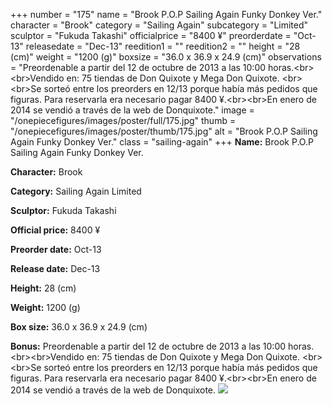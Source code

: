 +++
number = "175"
name = "Brook P.O.P Sailing Again Funky Donkey Ver."
character = "Brook"
category = "Sailing Again"
subcategory = "Limited"
sculptor = "Fukuda Takashi"
officialprice = "8400 ¥"
preorderdate = "Oct-13"
releasedate = "Dec-13"
reedition1 = ""
reedition2 = ""
height = "28 (cm)"
weight = "1200 (g)"
boxsize = "36.0 x 36.9 x 24.9 (cm)"
observations = "Preordenable a partir del 12 de octubre de 2013 a las 10:00 horas.&lt;br&gt;&lt;br&gt;Vendido en: 75 tiendas de Don Quixote y Mega Don Quixote. &lt;br&gt;&lt;br&gt;Se sorteó entre los preorders en 12/13 porque había más pedidos que figuras. Para reservarla era necesario pagar 8400 ¥.&lt;br&gt;&lt;br&gt;En enero de 2014 se vendió a través de la web de Donquixote."
image = "/onepiecefigures/images/poster/full/175.jpg"
thumb = "/onepiecefigures/images/poster/thumb/175.jpg"
alt = "Brook P.O.P Sailing Again Funky Donkey Ver."
class = "sailing-again"
+++
**Name:** Brook P.O.P Sailing Again Funky Donkey Ver.

**Character:** Brook

**Category:** Sailing Again  Limited 

**Sculptor:** Fukuda Takashi

**Official price:** 8400 ¥

**Preorder date:** Oct-13

**Release date:** Dec-13

**Height:** 28 (cm)

**Weight:** 1200 (g)

**Box size:** 36.0 x 36.9 x 24.9 (cm)

**Bonus:** Preordenable a partir del 12 de octubre de 2013 a las 10:00 horas.&lt;br&gt;&lt;br&gt;Vendido en: 75 tiendas de Don Quixote y Mega Don Quixote. &lt;br&gt;&lt;br&gt;Se sorteó entre los preorders en 12/13 porque había más pedidos que figuras. Para reservarla era necesario pagar 8400 ¥.&lt;br&gt;&lt;br&gt;En enero de 2014 se vendió a través de la web de Donquixote.
<img src="/onepiecefigures/images/poster/thumb/175.jpg">
